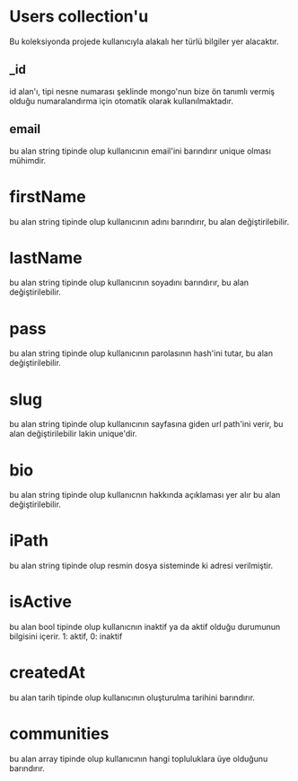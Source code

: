 # Users collection'u
Bu koleksiyonda projede kullanıcıyla alakalı her türlü bilgiler yer alacaktır.

## _id
id alan'ı, tipi nesne numarası şeklinde mongo'nun bize ön tanımlı vermiş olduğu numaralandırma için otomatik olarak kullanılmaktadır.

## email
bu alan string tipinde olup kullanıcının email'ini barındırır unique olması mühimdir.

# firstName
bu alan string tipinde olup kullanıcının adını barındırır, bu alan değiştirilebilir.

# lastName
bu alan string tipinde olup kullanıcının soyadını barındırır, bu alan değiştirilebilir.

# pass
bu alan string tipinde olup kullanıcının parolasının hash'ini tutar, bu alan değiştirilebilir.

# slug
bu alan string tipinde olup kullanıcının sayfasına giden url path'ini verir, bu alan değiştirilebilir lakin unique'dir.

# bio
bu alan string tipinde olup kullanıcnın hakkında açıklaması yer alır bu alan değiştirilebilir.

# iPath
bu alan string tipinde olup resmin dosya sisteminde ki adresi verilmiştir.

# isActive
bu alan bool tipinde olup kullanıcnın inaktif ya da aktif olduğu durumunun bilgisini içerir. 1: aktif, 0: inaktif

# createdAt
bu alan tarih tipinde olup kullanıcının oluşturulma tarihini barındırır.

# communities
bu alan array tipinde olup kullanıcının hangi topluluklara üye olduğunu barındırır.


